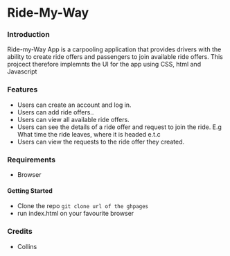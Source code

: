 # Ride-My-Way

### Introduction
Ride-my-Way App is a carpooling application that provides drivers with the ability to create ride offers 
and passengers to join available ride offers. This projcect therefore implemnts the UI for the app using CSS, html and Javascript

### Features 
* Users can create an account and log in. 
* Users can add ride offers.. 
* Users can view all available ride offers. 
* Users can see the details of a ride offer and request to join the ride. E.g What time 
  the ride leaves, where it is headed e.t.c 
* Users can view the requests to the ride offer they created. 


### Requirements
* Browser

#### Getting Started
* Clone the repo ```git clone url of the ghpages```
* run index.html on your favourite browser




### Credits

* Collins


